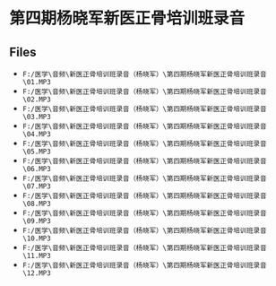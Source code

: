 # 第四期杨晓军新医正骨培训班录音

## Files

- `F:/医学\音频\新医正骨培训班录音（杨晓军）\第四期杨晓军新医正骨培训班录音\01.MP3`
- `F:/医学\音频\新医正骨培训班录音（杨晓军）\第四期杨晓军新医正骨培训班录音\02.MP3`
- `F:/医学\音频\新医正骨培训班录音（杨晓军）\第四期杨晓军新医正骨培训班录音\03.MP3`
- `F:/医学\音频\新医正骨培训班录音（杨晓军）\第四期杨晓军新医正骨培训班录音\04.MP3`
- `F:/医学\音频\新医正骨培训班录音（杨晓军）\第四期杨晓军新医正骨培训班录音\05.MP3`
- `F:/医学\音频\新医正骨培训班录音（杨晓军）\第四期杨晓军新医正骨培训班录音\06.MP3`
- `F:/医学\音频\新医正骨培训班录音（杨晓军）\第四期杨晓军新医正骨培训班录音\07.MP3`
- `F:/医学\音频\新医正骨培训班录音（杨晓军）\第四期杨晓军新医正骨培训班录音\08.MP3`
- `F:/医学\音频\新医正骨培训班录音（杨晓军）\第四期杨晓军新医正骨培训班录音\09.MP3`
- `F:/医学\音频\新医正骨培训班录音（杨晓军）\第四期杨晓军新医正骨培训班录音\10.MP3`
- `F:/医学\音频\新医正骨培训班录音（杨晓军）\第四期杨晓军新医正骨培训班录音\11.MP3`
- `F:/医学\音频\新医正骨培训班录音（杨晓军）\第四期杨晓军新医正骨培训班录音\12.MP3`
